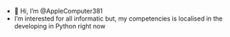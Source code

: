 - 👋 Hi, I’m @AppleComputer381
-  I’m interested for all informatic but, my competencies is localised in the developing in Python right now


<!---
AppleComputer381/AppleComputer381 is a ✨ special ✨ repository because its `README.md` (this file) appears on your GitHub profile.
You can click the Preview link to take a look at your changes.
--->
